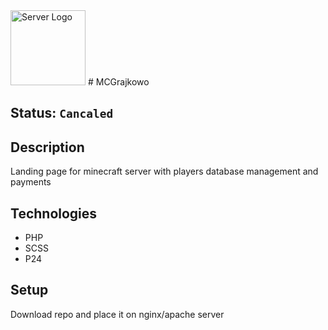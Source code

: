 <img alt="Server Logo" src="https://i.imgur.com/8UBJgIa.png" width="120" />
#  MCGrajkowo

## Status: ````Cancaled````

## Description
Landing page for minecraft server with players database management and payments

## Technologies
- PHP
- SCSS
- P24

## Setup 
Download repo and place it on nginx/apache server


